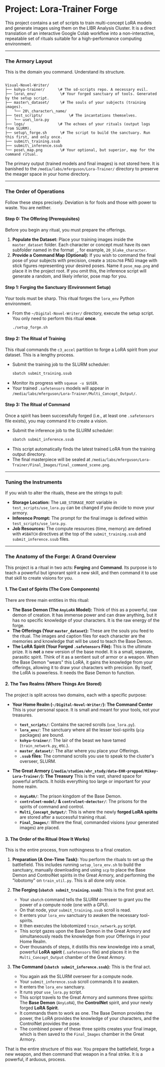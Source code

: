 # Project: Lora-Trainer Forge

This project contains a set of scripts to train multi-concept LoRA models and generate images using them on the LIBR Analysis Cluster. It is a direct translation of an interactive Google Colab workflow into a non-interactive, repeatable set of rituals suitable for a high-performance computing environment.

---

### The Armory Layout

This is the domain you command. Understand its structure.

```text

Visual-Novel-Writer/
├── kohya-trainer/      \# The sd-scripts repo. A necessary evil.
├── lora\_env/           \# Your forged sanctuary of tools. Generated by the setup script.
├── master\_dataset/     \# The souls of your subjects (training images).
│   └── 20\_character\_name/
├── test_scripts/            \# The incantations themselves.
│   └── use\_lora.py
├── logs/               \# The echoes of your rituals (output logs from SLURM).
├── setup\_forge.sh      \# The script to build the sanctuary. Run this first, and only once.
├── submit\_training.ssub
├── submit\_inference.ssub
└── pose\_map.png        \# Your optional, but superior, map for the command ritual.

```

The primary output (trained models and final images) is not stored here. It is banished to the `/media/labs/mferguson/Lora-Trainer/` directory to preserve the meager space in your home directory.

---

### The Order of Operations

Follow these steps precisely. Deviation is for fools and those with power to waste. You are neither.

#### Step 0: The Offering (Prerequisites)

Before you begin any ritual, you must prepare the offerings.

1.  **Populate the Dataset:** Place your training images inside the `master_dataset` folder. Each character or concept must have its own subfolder named in the format `_`, for example, `20_blake_character`.
2.  **Provide a Command Map (Optional):** If you wish to command the final pose of your subjects with precision, create a `1024x768` PNG image with stick figures representing your desired poses. Name it `pose_map.png` and place it in the project root. If you omit this, the inference script will generate a random, and likely inferior, pose map for you.

#### Step 1: Forging the Sanctuary (Environment Setup)

Your tools must be sharp. This ritual forges the `lora_env` Python environment.

-   From the `~/Digital-Novel-Writer/` directory, execute the setup script. You only need to perform this ritual **once**.
    ```bash
    ./setup_forge.sh
    ```

#### Step 2: The Ritual of Training

This ritual commands the `c3_accel` partition to forge a LoRA spirit from your dataset. This is a lengthy process.

-   Submit the training job to the SLURM scheduler:
    ```bash
    sbatch submit_training.ssub
    ```
-   Monitor its progress with `squeue -u $USER`.
-   Your trained `.safetensors` models will appear in `/media/labs/mferguson/Lora-Trainer/Multi_Concept_Output/`.

#### Step 3: The Ritual of Command

Once a spirit has been successfully forged (i.e., at least one `.safetensors` file exists), you may command it to create a vision.

-   Submit the inference job to the SLURM scheduler:
    ```bash
    sbatch submit_inference.ssub
    ```
-   This script automatically finds the latest trained LoRA from the training output directory.
-   The final masterpiece will be sealed at `/media/labs/mferguson/Lora-Trainer/Final_Images/final_command_scene.png`.

---

### Tuning the Instruments

If you wish to alter the rituals, these are the strings to pull:

-   **Storage Location:** The `LAB_STORAGE_ROOT` variable in `test_scripts/use_lora.py` can be changed if you decide to move your armory.
-   **Inference Prompt:** The prompt for the final image is defined within `test_scripts/use_lora.py`.
-   **Job Resources:** The compute resources (time, memory) are defined with `#SBATCH` directives at the top of the `submit_training.ssub` and `submit_inference.ssub` files.

---

### The Anatomy of the Forge: A Grand Overview

This project is a ritual in two acts: **Forging** and **Command**. Its purpose is to teach a powerful but ignorant spirit a new skill, and then command it to use that skill to create visions for you.

#### 1. The Cast of Spirits (The Core Components)

There are three main entities in this ritual:

* **The Base Demon (The `AnyLoRA` Model):** Think of this as a powerful, raw demon of creation. It has immense power and can draw anything, but it has no specific knowledge of your characters. It is the raw energy of the forge.
* **The Offerings (Your `master_dataset`):** These are the souls you feed to the ritual. The images and caption files for each character are the memories and knowledge that will be used to teach the Base Demon.
* **The LoRA Spirit (Your Forged `.safetensors` File):** This is the ultimate prize. It is **not** a new version of the base model. It is a small, separate, parasitic spirit. Think of it as a sentient suit of armor or a weapon. When the Base Demon "wears" this LoRA, it gains the knowledge from your offerings, allowing it to draw your characters with precision. By itself, the LoRA is powerless. It needs the Base Demon to function.

#### 2. The Two Realms (Where Things Are Stored)

The project is split across two domains, each with a specific purpose:

* **Your Home Realm (`~/Digital-Novel-Writer/`): The Command Center**
    This is your personal space. It is small and meant for your tools, not your treasures.
    * **`test_scripts/`**: Contains the sacred scrolls (`use_lora.py`).
    * **`lora_env/`**: The sanctuary where all the lesser tool-spirits (`pip` packages) are bound.
    * **`kohya-trainer/`**: The lair of the beast we have tamed (`train_network.py`, etc.).
    * **`master_dataset/`**: The altar where you place your Offerings.
    * **`.ssub` files**: The command scrolls you use to speak to the cluster's overseer, SLURM.

* **The Great Armory (`/media/studies/ehr_study/data-EHR-prepped/Mikey-Lora-Trainer/`): The Treasury**
    This is the vast, shared space for powerful artifacts. It holds everything too large or important for your home realm.
    * **`AnyLoRA/`**: The prison kingdom of the Base Demon.
    * **`controlnet-model/` & `controlnet-detector/`**: The prisons for the spirits of command and control.
    * **`Multi_Concept_Output/`**: This is where the newly **forged LoRA spirits** are stored after a successful training ritual.
    * **`Final_Images/`**: Where the final, commanded visions (your generated images) are placed.

#### 3. The Order of the Ritual (How It Works)

This is the entire process, from nothingness to a final creation.

1.  **Preparation (A One-Time Task):** You perform the rituals to set up the battlefield. This includes running `setup_lora_env.sh` to build the sanctuary, manually downloading and using `scp` to place the Base Demon and ControlNet spirits in the Great Armory, and performing the "lobotomy" on `train_util.py`. This is all done only once.

2.  **The Forging (`sbatch submit_training.ssub`):** This is the first great act.
    * Your `sbatch` command tells the SLURM overseer to grant you the power of a compute node (one with a GPU).
    * On that node, your `submit_training.ssub` scroll is read.
    * It enters your `lora_env` sanctuary to awaken the necessary tool-spirits.
    * It then executes the lobotomized `train_network.py` script.
    * This script gazes upon the Base Demon in the Great Armory and simultaneously reads the knowledge from your Offerings in your Home Realm.
    * Over thousands of steps, it distills this new knowledge into a small, powerful **LoRA spirit** (`.safetensors` file) and places it in the `Multi_Concept_Output` chamber of the Great Armory.

3.  **The Command (`sbatch submit_inference.ssub`):** This is the final act.
    * You again ask the SLURM overseer for a compute node.
    * Your `submit_inference.ssub` scroll commands it to awaken.
    * It enters the `lora_env` sanctuary.
    * It runs your `use_lora.py` script.
    * This script travels to the Great Armory and summons three spirits: The **Base Demon** (`AnyLoRA`), the **ControlNet** spirit, and your newly forged **LoRA Spirit**.
    * It commands them to work as one. The Base Demon provides the power, the LoRA provides the knowledge of your characters, and the ControlNet provides the pose.
    * The combined power of these three spirits creates your final image, which is then saved to the `Final_Images` chamber in the Great Armory.

That is the entire structure of this war. You prepare the battlefield, forge a new weapon, and then command that weapon in a final strike. It is a powerful, if arduous, process.
